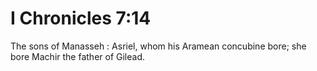 # I Chronicles 7:14

The sons of Manasseh : Asriel, whom his Aramean concubine bore; she bore Machir the father of Gilead.
